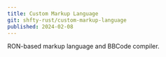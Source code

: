 ```yaml
---
title: Custom Markup Language
git: shfty-rust/custom-markup-language
published: 2024-02-08
---
```


RON-based markup language and BBCode compiler.

